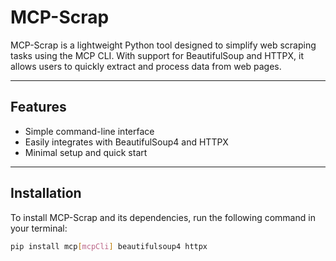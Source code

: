 # MCP-Scrap

MCP-Scrap is a lightweight Python tool designed to simplify web scraping tasks using the MCP CLI. With support for BeautifulSoup and HTTPX, it allows users to quickly extract and process data from web pages.

---

## Features

- Simple command-line interface
- Easily integrates with BeautifulSoup4 and HTTPX
- Minimal setup and quick start

---

## Installation

To install MCP-Scrap and its dependencies, run the following command in your terminal:

```bash
pip install mcp[mcpCli] beautifulsoup4 httpx
